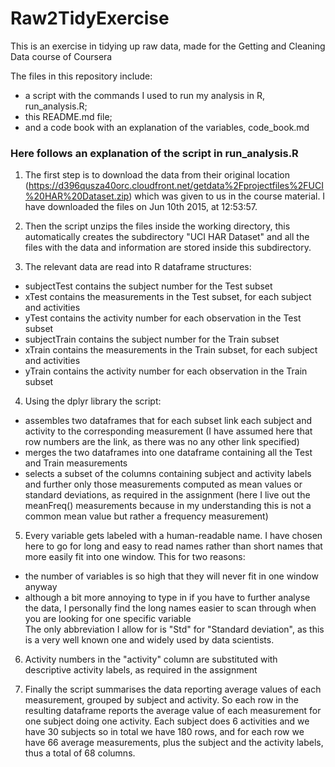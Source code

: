 # Raw2TidyExercise
This is an exercise in tidying up raw data, made for the Getting and Cleaning Data course of Coursera

The files in this repository include:  
* a script with the commands I used to run my analysis in R, run_analysis.R;  
* this README.md file;  
* and a code book with an explanation of the variables, code_book.md  

### Here follows an explanation of the script in run_analysis.R
1. The first step is to download the data from their original location (https://d396qusza40orc.cloudfront.net/getdata%2Fprojectfiles%2FUCI%20HAR%20Dataset.zip) which was given to us in the course material. I have downloaded the files on Jun 10th 2015, at 12:53:57.

2. Then the script unzips the files inside the working directory, this automatically creates the subdirectory "UCI HAR Dataset" and all the files with the data and information are stored inside this subdirectory.

3. The relevant data are read into R dataframe structures:
- subjectTest contains the subject number for the Test subset
- xTest contains the measurements in the Test subset, for each subject and activities
- yTest contains the activity number for each observation in the Test subset
- subjectTrain contains the subject number for the Train subset
- xTrain contains the measurements in the Train subset, for each subject and activities
- yTrain contains the activity number for each observation in the Train subset

4. Using the dplyr library the script:
- assembles two dataframes that for each subset link each subject and activity to the corresponding measurement (I have assumed here that row numbers are the link, as there was no any other link specified)
- merges the two dataframes into one dataframe containing all the Test and Train measurements
- selects a subset of the columns containing subject and activity labels and further only those measurements computed as mean values or standard deviations, as required in the assignment (here I live out the meanFreq() measurements because in my understanding this is not a common mean value but rather a frequency measurement)


5. Every variable gets labeled with a human-readable name. I have chosen here to go for long and easy to read names rather than short names that more easily fit into one window. This for two reasons:
- the number of variables is so high that they will never fit in one window anyway
- although a bit more annoying to type in if you have to further analyse the data, I personally find the long names  easier to scan through when you are looking for one specific variable  
The only abbreviation I allow for is "Std" for "Standard deviation", as this is a very well known one and widely used by data scientists.

6. Activity numbers in the "activity" column are substituted with descriptive activity labels, as required in the assignment

7. Finally the script summarises the data reporting average values of each measurement, grouped by subject and activity. So each row in the resulting dataframe reports the average value of each measurement for one subject doing one activity. Each subject does 6 activities and we have 30 subjects so in total we have 180 rows, and for each row we have 66 average measurements, plus the subject and the activity labels, thus a total of 68 columns.
